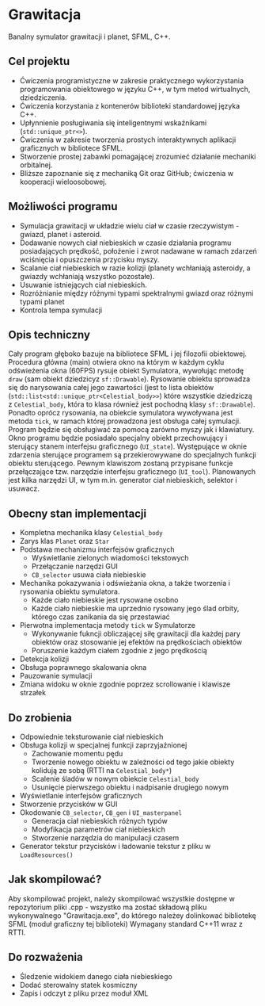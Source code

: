 # Grawitacja
Banalny symulator grawitacji i planet, SFML, C++.
## Cel projektu
* Ćwiczenia programistyczne w zakresie praktycznego wykorzystania programowania obiektowego w języku C++, w tym metod wirtualnych, dziedziczenia.
* Ćwiczenia korzystania z kontenerów biblioteki standardowej języka C++.
* Upłynnienie posługiwania się inteligentnymi wskaźnikami (`std::unique_ptr<>`).
* Ćwiczenia w zakresie tworzenia prostych interaktywnych aplikacji graficznych w bibliotece SFML.
* Stworzenie prostej zabawki pomagającej zrozumieć działanie mechaniki orbitalnej.
* Bliższe zapoznanie się z mechaniką Git oraz GitHub; ćwiczenia w kooperacji wieloosobowej.
## Możliwości programu
* Symulacja grawitacji w układzie wielu ciał w czasie rzeczywistym - gwiazd, planet i asteroid.
* Dodawanie nowych ciał niebieskich w czasie działania programu posiadających prędkość, położenie i zwrot nadawane w ramach zdarzeń wciśnięcia i opuszczenia przycisku myszy.
* Scalanie ciał niebieskich w razie kolizji (planety wchłaniają asteroidy, a gwiazdy wchłaniają wszystko pozostałe).
* Usuwanie istniejących ciał niebieskich.
* Rozróżnianie między różnymi typami spektralnymi gwiazd oraz różnymi typami planet
* Kontrola tempa symulacji
## Opis techniczny
Cały program głęboko bazuje na bibliotece SFML i jej filozofii obiektowej.
Procedura główna (main) otwiera okno na którym w każdym cyklu odświeżenia okna (60FPS) rysuje obiekt Symulatora, wywołując metodę `draw` (sam obiekt dziedzicyz `sf::Drawable`). Rysowanie obiektu sprowadza się do narysowania całej jego zawartości (jest to lista obiektów (`std::list<std::unique_ptr<Celestial_body>>`) które wszystkie dziedziczą z `Celestial_body`, która to klasa również jest pochodną klasy `sf::Drawable`). Ponadto oprócz rysowania, na obiekcie symulatora wywoływana jest metoda `tick`, w ramach której prowadzona jest obsługa całej symulacji.
Program będzie się obsługiwać za pomocą zarówno myszy jak i klawiatury. Okno programu będzie posiadało specjalny obiekt przechowujący i sterujący stanem interfejsu graficznego (`UI_state`). Występujące w oknie zdarzenia sterujące programem są przekierowywane do specjalnych funkcji obiektu sterującego. Pewnym klawiszom zostaną przypisane funkcje przełączające tzw. narzędzie interfejsu graficznego (`UI_tool`). Planowanych jest kilka narzędzi UI, w tym m.in. generator ciał niebieskich, selektor i usuwacz.
## Obecny stan implementacji
* Kompletna mechanika klasy `Celestial_body`
* Zarys klas `Planet` oraz `Star`
* Podstawa mechanizmu interfejsów graficznych
	* Wyświetlanie zielonych wiadomości tekstowych
	* Przełączanie narzędzi GUI
	* `CB_selector` usuwa ciała niebieskie
* Mechanika pokazywania i odświeżania okna, a także tworzenia i rysowania obiektu symulatora.
	* Każde ciało niebieskie jest rysowane osobno
	* Każde ciało niebieskie ma uprzednio rysowany jego ślad orbity,
	  którego czas zanikania da się przestawiać
* Pierwotna implementacja metody `tick` w Symulatorze
	* Wykonywanie fukncji obliczającej siłę grawitacji dla każdej pary
	  obiektów oraz stosowanie jej efektów na prędkościach obiektów
	* Poruszenie każdym ciałem zgodnie z jego prędkością
* Detekcja kolizji
* Obsługa poprawnego skalowania okna
* Pauzowanie symulacji
* Zmiana widoku w oknie zgodnie poprzez scrollowanie i klawisze strzałek
## Do zrobienia
* Odpowiednie teksturowanie ciał niebieskich
* Obsługa kolizji w specjalnej funkcji zaprzyjaźnionej
	* Zachowanie momentu pędu
	* Tworzenie nowego obiektu w zależności od tego jakie obiekty kolidują ze sobą (RTTI na `Celestial_body*`)
	* Scalenie śladów w nowym obiekcie `Celestial_body`
	* Usunięcie pierwszego obiektu i nadpisanie drugiego nowym
* Wyświetlanie interfejsów graficznych
* Stworzenie przycisków w GUI
* Okodowanie `CB_selector`, `CB_gen` i `UI_masterpanel`
	* Generacja ciał niebieskich różnych typów
	* Modyfikacja parametrów ciał niebieskich
	* Stworzenie narzędzia do manipulacji czasem
* Generator tekstur przycisków i ładowanie tekstur z pliku w `LoadResources()`
## Jak skompilować?
Aby skompilować projekt, należy skompilować wszystkie dostępne w repozytorium pliki .cpp - wszystko ma zostać składową pliku wykonywalnego "Grawitacja.exe", do którego należey dolinkować bibliotekę SFML (moduł graficzny tej biblioteki)
Wymagany standard C++11 wraz z RTTI.
## Do rozważenia
* Śledzenie widokiem danego ciała niebieskiego
* Dodać sterowalny statek kosmiczny
* Zapis i odczyt z pliku przez moduł XML